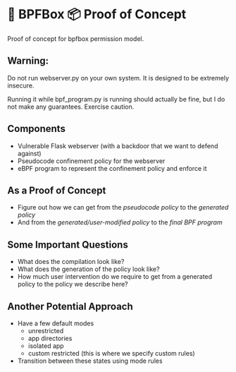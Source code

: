# 🐝 BPFBox 📦 Proof of Concept

Proof of concept for bpfbox permission model.

## Warning:

Do not run webserver.py on your own system. It is designed to be extremely insecure.

Running it while bpf_program.py is running should actually be fine, but I do not make any guarantees. Exercise caution.

## Components

- Vulnerable Flask webserver (with a backdoor that we want to defend against)
- Pseudocode confinement policy for the webserver
- eBPF program to represent the confinement policy and enforce it

## As a Proof of Concept

- Figure out how we can get from the *pseudocode policy* to the *generated policy*
- And from the *generated/user-modified policy* to the *final BPF program*

## Some Important Questions

- What does the compilation look like?
- What does the generation of the policy look like?
- How much user intervention do we require to get from a generated policy to the policy we describe here?

## Another Potential Approach

- Have a few default modes
    - unrestricted
    - app directories
    - isolated app
    - custom restricted (this is where we specify custom rules)
- Transition between these states using mode rules
